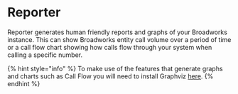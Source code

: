 # Reporter

Reporter generates human friendly reports and graphs of your Broadworks instance. This can show Broadworks entity call volume over a period of time or a call flow chart showing how calls flow through your system when calling a specific number.&#x20;

{% hint style="info" %}
To make use of the features that generate graphs and charts such as Call Flow you will need to install Graphviz [here](https://graphviz.org/download/).
{% endhint %}
